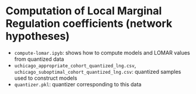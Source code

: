 # Computation of Local Marginal Regulation coefficients (network hypotheses)

- `compute-lomar.ipyb`: shows how to compute models and LOMAR values from quantized data
- `uchicago_appropriate_cohort_quantized_lng.csv`, `uchicago_suboptimal_cohort_quantized_lng.csv`: quantized samples used to construct models
- `quantizer.pkl`: quantizer corresponding to this data